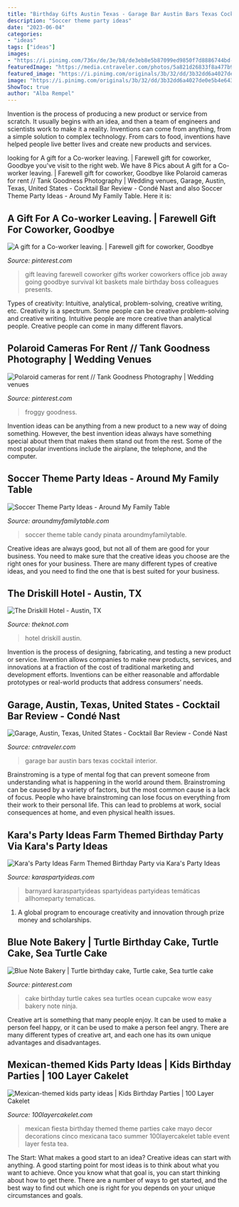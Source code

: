```yaml
---
title: "Birthday Gifts Austin Texas - Garage Bar Austin Bars Texas Cocktail Interior"
description: "Soccer theme party ideas"
date: "2023-06-04"
categories:
- "ideas"
tags: ["ideas"]
images:
- "https://i.pinimg.com/736x/de/3e/b8/de3eb8e5b87099ed9850f7d8886744bd--may-day-baskets-for-coworkers-co-worker-leaving-gift-ideas.jpg"
featuredImage: "https://media.cntraveler.com/photos/5a821d26833f8a477b9494ca/4:5/w_767,c_limit/Garage_Julie-Cope_2018_Garage-Arch-JulieCopePhotography-21817-(6-of-41)_preview.jpg"
featured_image: "https://i.pinimg.com/originals/3b/32/dd/3b32dd6a4027de0e5b4e6432f5e12d06.jpg"
image: "https://i.pinimg.com/originals/3b/32/dd/3b32dd6a4027de0e5b4e6432f5e12d06.jpg"
ShowToc: true
author: "Alba Rempel"
---
```



Invention is the process of producing a new product or service from scratch. It usually begins with an idea, and then a team of engineers and scientists work to make it a reality. Inventions can come from anything, from a simple solution to complex technology. From cars to food, inventions have helped people live better lives and create new products and services.

	

		
looking for A gift for a Co-worker leaving. | Farewell gift for coworker, Goodbye you've visit to the right web. We have 8 Pics about A gift for a Co-worker leaving. | Farewell gift for coworker, Goodbye like Polaroid cameras for rent // Tank Goodness Photography | Wedding venues, Garage, Austin, Texas, United States - Cocktail Bar Review - Condé Nast and also Soccer Theme Party Ideas - Around My Family Table. Here it is:
		
    
## A Gift For A Co-worker Leaving. | Farewell Gift For Coworker, Goodbye

<img loading=lazy src="https://i.pinimg.com/736x/de/3e/b8/de3eb8e5b87099ed9850f7d8886744bd--may-day-baskets-for-coworkers-co-worker-leaving-gift-ideas.jpg" onerror="this.onerror=null;this.src='https://tse3.mm.bing.net/th?id=OIP.yWe0eLFgpSsrLs8_KVC-egHaNK&amp;pid=15.1';" alt="A gift for a Co-worker leaving. | Farewell gift for coworker, Goodbye">

_Source: pinterest.com_

>gift leaving farewell coworker gifts worker coworkers office job away going goodbye survival kit baskets male birthday boss colleagues presents. 

	

Types of creativity: Intuitive, analytical, problem-solving, creative writing, etc.
Creativity is a spectrum. Some people can be creative problem-solving and creative writing. Intuitive people are more creative than analytical people. Creative people can come in many different flavors.

    
## Polaroid Cameras For Rent // Tank Goodness Photography | Wedding Venues

<img loading=lazy src="https://i.pinimg.com/originals/3b/32/dd/3b32dd6a4027de0e5b4e6432f5e12d06.jpg" onerror="this.onerror=null;this.src='https://tse3.mm.bing.net/th?id=OIP.a77kzRPkpWnMmfrah5C36wHaLH&amp;pid=15.1';" alt="Polaroid cameras for rent // Tank Goodness Photography | Wedding venues">

_Source: pinterest.com_

>froggy goodness. 

	

Invention ideas can be anything from a new product to a new way of doing something. However, the best invention ideas always have something special about them that makes them stand out from the rest. Some of the most popular inventions include the airplane, the telephone, and the computer.

    
## Soccer Theme Party Ideas - Around My Family Table

<img loading=lazy src="https://www.aroundmyfamilytable.com/wp-content/uploads/2015/03/soccer-party-1.jpg" onerror="this.onerror=null;this.src='https://tse1.mm.bing.net/th?id=OIP.QXdyTzMHy9gfJPSrELP3RQHaE7&amp;pid=15.1';" alt="Soccer Theme Party Ideas - Around My Family Table">

_Source: aroundmyfamilytable.com_

>soccer theme table candy pinata aroundmyfamilytable. 

	

Creative ideas are always good, but not all of them are good for your business. You need to make sure that the creative ideas you choose are the right ones for your business. There are many different types of creative ideas, and you need to find the one that is best suited for your business.

    
## The Driskill Hotel - Austin, TX

<img loading=lazy src="https://media-api.xogrp.com/images/ddfd5d3c-462b-4e21-9ce9-631df7cf8449" onerror="this.onerror=null;this.src='https://tse3.mm.bing.net/th?id=OIP.TkMSs7vvmT2jF0uSaOyvdAHaE8&amp;pid=15.1';" alt="The Driskill Hotel - Austin, TX">

_Source: theknot.com_

>hotel driskill austin. 

	

Invention is the process of designing, fabricating, and testing a new product or service. Invention allows companies to make new products, services, and innovations at a fraction of the cost of traditional marketing and development efforts. Inventions can be either reasonable and affordable prototypes or real-world products that address consumers’ needs.

    
## Garage, Austin, Texas, United States - Cocktail Bar Review - Condé Nast

<img loading=lazy src="https://media.cntraveler.com/photos/5a821d26833f8a477b9494ca/4:5/w_767,c_limit/Garage_Julie-Cope_2018_Garage-Arch-JulieCopePhotography-21817-(6-of-41)_preview.jpg" onerror="this.onerror=null;this.src='https://tse3.mm.bing.net/th?id=OIP.ThvyAfacn5_ANh_UpcTahgHaJQ&amp;pid=15.1';" alt="Garage, Austin, Texas, United States - Cocktail Bar Review - Condé Nast">

_Source: cntraveler.com_

>garage bar austin bars texas cocktail interior. 

	

Brainstroming is a type of mental fog that can prevent someone from understanding what is happening in the world around them. Brainstroming can be caused by a variety of factors, but the most common cause is a lack of focus. People who have brainstroming can lose focus on everything from their work to their personal life. This can lead to problems at work, social consequences at home, and even physical health issues.

    
## Kara&#039;s Party Ideas Farm Themed Birthday Party Via Kara&#039;s Party Ideas

<img loading=lazy src="https://karaspartyideas.com/wp-content/uploads/2013/08/farm-15.jpg" onerror="this.onerror=null;this.src='https://tse2.mm.bing.net/th?id=OIP.D66o5bt1U_pe4AJu6aGf6gHaK8&amp;pid=15.1';" alt="Kara&#039;s Party Ideas Farm Themed Birthday Party via Kara&#039;s Party Ideas">

_Source: karaspartyideas.com_

>barnyard karaspartyideas spartyideas partyideas temáticas allhomeparty tematicas. 

	

1. A global program to encourage creativity and innovation through prize money and scholarships. 

    
## Blue Note Bakery | Turtle Birthday Cake, Turtle Cake, Sea Turtle Cake

<img loading=lazy src="https://i.pinimg.com/originals/c7/44/a3/c744a317a06a6b42ff6370d38afcb00d.jpg" onerror="this.onerror=null;this.src='https://tse4.mm.bing.net/th?id=OIP.Xm8hlsDebhSziPEGeAWYYQHaJ3&amp;pid=15.1';" alt="Blue Note Bakery | Turtle birthday cake, Turtle cake, Sea turtle cake">

_Source: pinterest.com_

>cake birthday turtle cakes sea turtles ocean cupcake wow easy bakery note ninja. 

	

Creative art is something that many people enjoy. It can be used to make a person feel happy, or it can be used to make a person feel angry. There are many different types of creative art, and each one has its own unique advantages and disadvantages.

    
## Mexican-themed Kids Party Ideas | Kids Birthday Parties | 100 Layer Cakelet

<img loading=lazy src="https://100lclive.s3.amazonaws.com/img/ideas/blog-full/137604.jpg" onerror="this.onerror=null;this.src='https://tse4.mm.bing.net/th?id=OIP.Jgojjw4U6ibBXL7cMsfLSQHaLG&amp;pid=15.1';" alt="Mexican-themed kids party ideas | Kids Birthday Parties | 100 Layer Cakelet">

_Source: 100layercakelet.com_

>mexican fiesta birthday themed theme parties cake mayo decor decorations cinco mexicana taco summer 100layercakelet table event layer festa tea. 

	

The Start: What makes a good start to an idea?
Creative ideas can start with anything. A good starting point for most ideas is to think about what you want to achieve. Once you know what that goal is, you can start thinking about how to get there. There are a number of ways to get started, and the best way to find out which one is right for you depends on your unique circumstances and goals.

